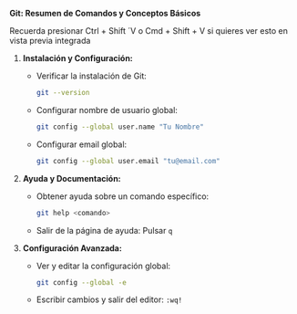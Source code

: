 **Git: Resumen de Comandos y Conceptos Básicos**

Recuerda presionar Ctrl + Shift ´V o Cmd + Shift + V si quieres ver esto en vista previa integrada

1. **Instalación y Configuración:**
   - Verificar la instalación de Git: 
     ```sh
     git --version
     ```
   - Configurar nombre de usuario global:
     ```sh
     git config --global user.name "Tu Nombre"
     ```
   - Configurar email global:
     ```sh
     git config --global user.email "tu@email.com"
     ```

2. **Ayuda y Documentación:**
   - Obtener ayuda sobre un comando específico:
     ```sh
     git help <comando>
     ```
   - Salir de la página de ayuda: Pulsar `q`

3. **Configuración Avanzada:**
   - Ver y editar la configuración global:
     ```sh
     git config --global -e
     ```
   - Escribir cambios y salir del editor: `:wq!`